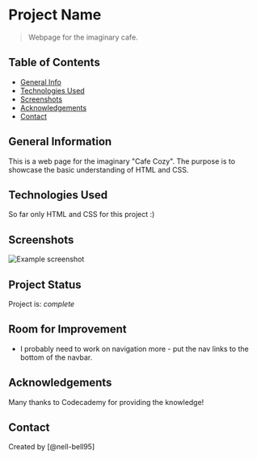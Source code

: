# Project Name
> Webpage for the imaginary cafe.

## Table of Contents
* [General Info](#general-information)
* [Technologies Used](#technologies-used)
* [Screenshots](#screenshots)
* [Acknowledgements](#acknowledgements)
* [Contact](#contact)


## General Information
This is a web page for the imaginary "Cafe Cozy". The purpose is to showcase the basic understanding of HTML and CSS. 


## Technologies Used
So far only HTML and CSS for this project :) 


## Screenshots
![Example screenshot](cafe_project.png)
<!-- If you have screenshots you'd like to share, include them here. -->


## Project Status
Project is: _complete_ 


## Room for Improvement
- I probably need to work on navigation more - put the nav links to the bottom of the navbar.


## Acknowledgements
Many thanks to Codecademy for providing the knowledge!


## Contact
Created by [@nell-bell95]
